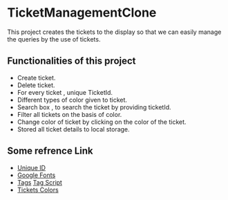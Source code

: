 # TicketManagementClone
This project creates the tickets to the display so that we can easily manage the queries by the use of tickets.


## Functionalities of this project
- Create ticket.
- Delete ticket.
- For every ticket , unique TicketId.
- Different types of color given to ticket.
- Search box , to search the ticket by providing ticketId.
- Filter all tickets on the basis of color.
- Change color of ticket by clicking on the color of the ticket. 
- Stored all ticket details to local storage.

## Some refrence Link
   - [Unique ID](https://cdn.jsdelivr.net/npm/short-unique-id@3.2.3/dist/short-unique-id.min.js)
   - [Google Fonts](https://fonts.google.com/)
   - [Tags](https://fontawesome.com/) [Tag Script](https://cdnjs.cloudflare.com/ajax/libs/font-awesome/5.15.3/css/all.min.css)
   - [ Tickets Colors](https://flatuicolors.com/)